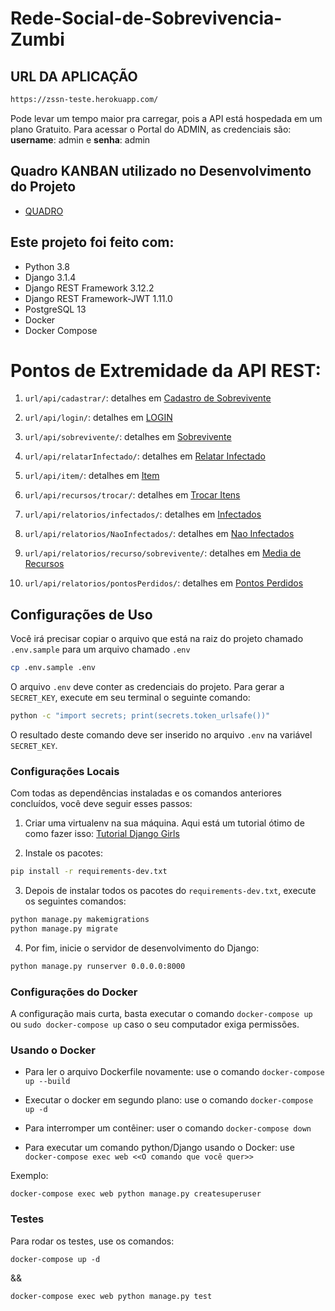 # Rede-Social-de-Sobrevivencia-Zumbi

## URL DA APLICAÇÃO

```sh
https://zssn-teste.herokuapp.com/
```

Pode levar um tempo maior pra carregar, pois a API está hospedada em um plano Gratuito. Para acessar o Portal do ADMIN, as credenciais são: **username**: admin e **senha**: admin

## Quadro KANBAN utilizado no Desenvolvimento do Projeto

* [QUADRO](https://github.com/ianAraujj/Rede-Social-de-Sobreviv-ncia-Zumbi/projects/1)


## Este projeto foi feito com:

- Python 3.8
- Django 3.1.4
- Django REST Framework 3.12.2
- Django REST Framework-JWT 1.11.0
- PostgreSQL 13
- Docker
- Docker Compose

# Pontos de Extremidade da API REST:

1. `url/api/cadastrar/`: detalhes em [Cadastro de Sobrevivente](https://github.com/ianAraujj/Rede-Social-de-Sobreviv-ncia-Zumbi/wiki/Cadastrar-Sobrevivente)

2. `url/api/login/`: detalhes em [LOGIN](https://github.com/ianAraujj/Rede-Social-de-Sobreviv-ncia-Zumbi/wiki/LOGIN)

3. `url/api/sobrevivente/`: detalhes em [Sobrevivente](https://github.com/ianAraujj/Rede-Social-de-Sobreviv-ncia-Zumbi/wiki/Atualizar-Localiza%C3%A7%C3%A3o)

4. `url/api/relatarInfectado/`: detalhes em [Relatar Infectado](https://github.com/ianAraujj/Rede-Social-de-Sobreviv-ncia-Zumbi/wiki/Relatar-Infectado)

5. `url/api/item/`: detalhes em [Item](https://github.com/ianAraujj/Rede-Social-de-Sobreviv-ncia-Zumbi/wiki/Cadastrar-Novo-Item)

6. `url/api/recursos/trocar/`: detalhes em [Trocar Itens](https://github.com/ianAraujj/Rede-Social-de-Sobreviv-ncia-Zumbi/wiki/Trocar-Itens)

7. `url/api/relatorios/infectados/`: detalhes em [Infectados](https://github.com/ianAraujj/Rede-Social-de-Sobreviv-ncia-Zumbi/wiki/Relat%C3%B3rio-Infectados)

8. `url/api/relatorios/NaoInfectados/`: detalhes em [Nao Infectados](https://github.com/ianAraujj/Rede-Social-de-Sobreviv-ncia-Zumbi/wiki/Relat%C3%B3rio-Sobreviventes-N%C3%A3o-Infectados)

9. `url/api/relatorios/recurso/sobrevivente/`: detalhes em [Media de Recursos](https://github.com/ianAraujj/Rede-Social-de-Sobreviv-ncia-Zumbi/wiki/Relat%C3%B3rio-Recurso-Por-Sobrevivente)

10. `url/api/relatorios/pontosPerdidos/`: detalhes em [Pontos Perdidos](https://github.com/ianAraujj/Rede-Social-de-Sobreviv-ncia-Zumbi/wiki/Pontos-Perdidos)

## Configurações de Uso

Você irá precisar copiar o arquivo que está na raiz do projeto chamado `.env.sample` para um arquivo chamado `.env`

```sh
cp .env.sample .env
```

O arquivo `.env` deve conter as credenciais do projeto. Para gerar a `SECRET_KEY`, execute em seu terminal o seguinte comando:

```sh
python -c "import secrets; print(secrets.token_urlsafe())"
```

O resultado deste comando deve ser inserido no arquivo `.env` na variável `SECRET_KEY`.

### Configurações Locais

Com todas as dependências instaladas e os comandos anteriores concluídos, você deve seguir esses passos:

1. Criar uma virtualenv na sua máquina. Aqui está um tutorial ótimo de como fazer isso: [Tutorial Django Girls](https://tutorial.djangogirls.org/en/installation/#virtualenv)

2. Instale os pacotes:

```sh
pip install -r requirements-dev.txt
```

3. Depois de instalar todos os pacotes do `requirements-dev.txt`, execute os seguintes comandos:

```sh
python manage.py makemigrations
python manage.py migrate
```

4. Por fim, inicie o servidor de desenvolvimento do Django:

```sh
python manage.py runserver 0.0.0.0:8000
```

### Configurações do Docker

A configuração mais curta, basta executar o comando `docker-compose up` ou `sudo docker-compose up` caso o seu computador exiga permissões.

### Usando o Docker

  * Para ler o arquivo Dockerfile novamente: use o comando `docker-compose up --build`
  
  * Executar o docker em segundo plano: use o comando `docker-compose up -d`
  
  * Para interromper um contêiner: user o comando `docker-compose down`
  
  * Para executar um comando python/Django usando o Docker: use `docker-compose exec web <<O comando que você quer>>`
 
Exemplo:
   
   `docker-compose exec web python manage.py createsuperuser`

### Testes

Para rodar os testes, use os comandos:

`docker-compose up -d`

&&

`docker-compose exec web python manage.py test`
